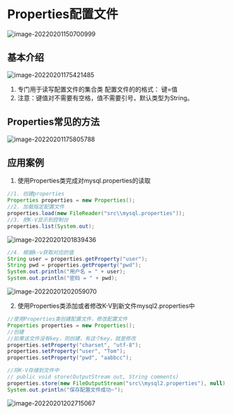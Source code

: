 # Properties配置文件

![image-20220201150700999](https://s2.loli.net/2022/02/01/1eA429KoCh8qyRO.png)

## 基本介绍

![image-20220201175421485](https://s2.loli.net/2022/02/01/bQOCsophxZRdWM8.png)

1. 专门用于读写配置文件的集合类
   配置文件的的格式：
   键=值
2. 注意：键值对不需要有空格，值不需要引号，默认类型为String。

## Properties常见的方法

![image-20220201175805788](https://s2.loli.net/2022/02/01/3xnmCZFD7cMwbfd.png)

## 应用案例

1. 使用Properties类完成对mysql.properties的读取

```java
//1. 创建properties
Properties properties = new Properties();
//2. 加载指定配置文件
properties.load(new FileReader("src\\mysql.properties"));
//3. 把K-V显示到控制台
properties.list(System.out);
```

![image-20220201201839436](https://s2.loli.net/2022/02/01/Egz3PTqduVQkSpy.png)

```java
//4. 根据k-v获取对应的值
String user = properties.getProperty("user");
String pwd = properties.getProperty("pwd");
System.out.println("用户名 = " + user);
System.out.println("密码 = " + pwd);
```

![image-20220201202059070](https://s2.loli.net/2022/02/01/UMOjkvWrGi7681T.png)

2. 使用Properties类添加或者修改K-V到新文件mysql2.properties中

```java
//使用Properties类创建配置文件，修改配置文件
Properties properties = new Properties();
//创建
//如果该文件没有key，则创建，有这个key，就是修改
properties.setProperty("charset", "utf-8");
properties.setProperty("user", "Tom");
properties.setProperty("pwd", "aabbcc");

//将K-V存储到文件中
// public void store(OutputStream out, String comments)
properties.store(new FileOutputStream("src\\mysql2.properties"), null);
System.out.println("保存配置文件成功~");
```

![image-20220201202715067](https://s2.loli.net/2022/02/01/sYpnNdzwOAvi1cj.png)

